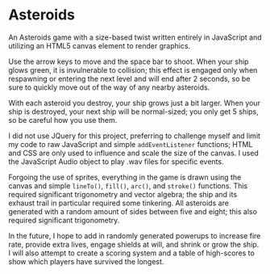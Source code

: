 # Asteroids

An Asteroids game with a size-based twist written entirely in JavaScript and utilizing an HTML5 canvas element to render graphics.

Use the arrow keys to move and the space bar to shoot. When your ship glows green, it is invulnerable to collision; this effect is engaged only when respawning or entering the next level and will end after 2 seconds, so be sure to quickly move out of the way of any nearby asteroids.

With each asteroid you destroy, your ship grows just a bit larger. When your ship is destroyed, your next ship will be normal-sized; you only get 5 ships, so be careful how you use them.

I did not use JQuery for this project, preferring to challenge myself and limit my code to raw JavaScript and simple `addEventListener` functions; HTML and CSS are only used to influence and scale the size of the canvas. I used the JavaScript Audio object to play .wav files for specific events.

Forgoing the use of sprites, everything in the game is drawn using the canvas and simple `lineTo()`, `fill()`, `arc()`, and `stroke()` functions. This required significant trigonometry and vector algebra; the ship and its exhaust trail in particular required some tinkering. All asteroids are generated with a random amount of sides between five and eight; this also required significant trigonometry.

In the future, I hope to add in randomly generated powerups to increase fire rate, provide extra lives, engage shields at will, and shrink or grow the ship. I will also attempt to create a scoring system and a table of high-scores to show which players have survived the longest.